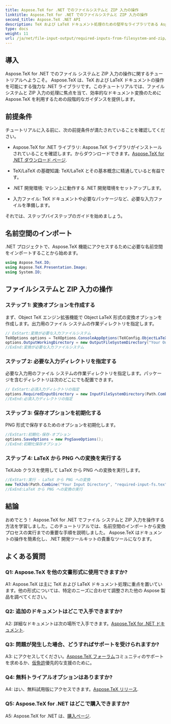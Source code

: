 ```yaml
---
title: Aspose.TeX for .NET でのファイルシステムと ZIP 入力の操作
linktitle: Aspose.TeX for .NET でのファイルシステムと ZIP 入力の操作
second_title: Aspose.TeX .NET API
description: TeX および LaTeX ドキュメント処理のための堅牢なライブラリである Aspose.TeX for .NET を探索してください。ファイルシステムと ZIP 入力を使用してファイルを効率的に変換します。
type: docs
weight: 11
url: /ja/net/file-input-output/required-inputs-from-filesystem-and-zip/
---
```

## 導入

Aspose.TeX for .NET でのファイル システムと ZIP 入力の操作に関するチュートリアルへようこそ。 Aspose.TeX は、TeX および LaTeX ドキュメントの操作を可能にする強力な .NET ライブラリです。このチュートリアルでは、ファイル システムと ZIP 入力の処理に焦点を当て、効率的なドキュメント変換のために Aspose.TeX を利用するための段階的なガイダンスを提供します。

## 前提条件

チュートリアルに入る前に、次の前提条件が満たされていることを確認してください。

-  Aspose.TeX for .NET ライブラリ: Aspose.TeX ライブラリがインストールされていることを確認します。からダウンロードできます。[Aspose.TeX for .NET ダウンロード ページ](https://releases.aspose.com/tex/net/).

- TeX/LaTeX の基礎知識: TeX/LaTeX とその基本概念に精通していると有益です。

- .NET 開発環境: マシン上に動作する .NET 開発環境をセットアップします。

- 入力ファイル: TeX ドキュメントや必要なパッケージなど、必要な入力ファイルを準備します。

それでは、ステップバイステップのガイドを始めましょう。

## 名前空間のインポート

.NET プロジェクトで、Aspose.TeX 機能にアクセスするために必要な名前空間をインポートすることから始めます。

```csharp
using Aspose.TeX.IO;
using Aspose.TeX.Presentation.Image;
using System.IO;
```

## ファイルシステムと ZIP 入力の操作

### ステップ 1: 変換オプションを作成する

まず、Object TeX エンジン拡張機能で Object LaTeX 形式の変換オプションを作成します。出力用のファイル システムの作業ディレクトリを指定します。

```csharp
// ExStart:変換が必要な入力ファイルシステム
TeXOptions options = TeXOptions.ConsoleAppOptions(TeXConfig.ObjectLaTeX);
options.OutputWorkingDirectory = new OutputFileSystemDirectory("Your Output Directory");
//ExEnd:変換が必要な入力ファイルシステム
```

### ステップ 2: 必要な入力ディレクトリを指定する

必要な入力用のファイル システムの作業ディレクトリを指定します。パッケージを含むディレクトリは次のどこにでも配置できます。

```csharp
// ExStart:必須入力ディレクトリの指定
options.RequiredInputDirectory = new InputFileSystemDirectory(Path.Combine("Your Input Directory", "packages"));
//ExEnd:必須入力ディレクトリの指定
```

### ステップ 3: 保存オプションを初期化する

PNG 形式で保存するためのオプションを初期化します。

```csharp
//ExStart:初期化-保存-オプション
options.SaveOptions = new PngSaveOptions();
//ExEnd:初期化保存オプション
```

### ステップ 4: LaTeX から PNG への変換を実行する

TeXJob クラスを使用して LaTeX から PNG への変換を実行します。

```csharp
//ExStart:実行 - LaTeX から PNG への変換
new TeXJob(Path.Combine("Your Input Directory", "required-input-fs.tex"), new ImageDevice(), options).Run();
//ExEnd:LaTeX から PNG への変換の実行
```

## 結論

おめでとう！ Aspose.TeX for .NET でファイル システムと ZIP 入力を操作する方法を学習しました。このチュートリアルでは、名前空間のインポートから変換プロセスの実行までの重要な手順を説明しました。 Aspose.TeX はドキュメントの操作を簡素化し、.NET 開発ツールキットの貴重なツールになります。

## よくある質問

### Q1: Aspose.TeX を他の文書形式に使用できますか?

A1: Aspose.TeX は主に TeX および LaTeX ドキュメント処理に重点を置いています。他の形式については、特定のニーズに合わせて調整された他の Aspose 製品を調べてください。

### Q2: 追加のドキュメントはどこで入手できますか?

 A2: 詳細なドキュメントは次の場所で入手できます。[Aspose.TeX for .NET ドキュメント](https://reference.aspose.com/tex/net/).

### Q3: 問題が発生した場合、どうすればサポートを受けられますか?

 A3: にアクセスしてください。[Aspose.TeX フォーラム](https://forum.aspose.com/c/tex/47)コミュニティのサポートを求めるか、[仮免許](https://purchase.aspose.com/temporary-license/)優先的な支援のために。

### Q4: 無料トライアルオプションはありますか?

 A4: はい、無料試用版にアクセスできます。[Aspose.TeX リリース](https://releases.aspose.com/).

### Q5: Aspose.TeX for .NET はどこで購入できますか?

A5: Aspose.TeX for .NET は、[購入ページ](https://purchase.aspose.com/buy).